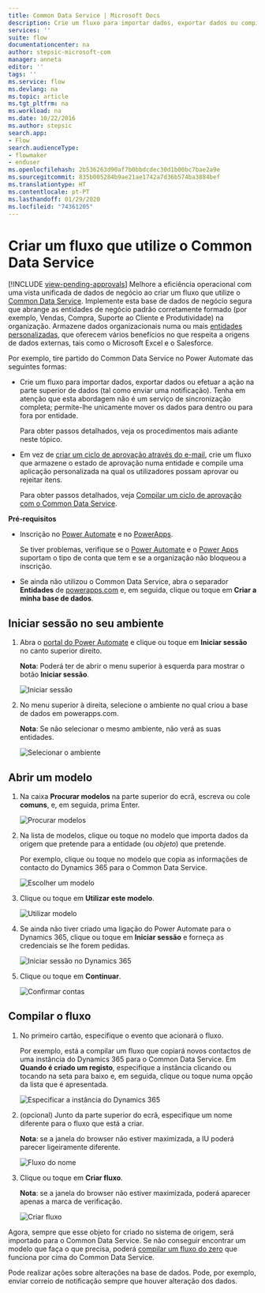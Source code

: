 ```yaml
---
title: Common Data Service | Microsoft Docs
description: Crie um fluxo para importar dados, exportar dados ou compilar aprovações com o Common Data Service.
services: ''
suite: flow
documentationcenter: na
author: stepsic-microsoft-com
manager: anneta
editor: ''
tags: ''
ms.service: flow
ms.devlang: na
ms.topic: article
ms.tgt_pltfrm: na
ms.workload: na
ms.date: 10/22/2016
ms.author: stepsic
search.app:
- Flow
search.audienceType:
- flowmaker
- enduser
ms.openlocfilehash: 2b536263d90af7b0bbdcdec30d1b00bc7bae2a9e
ms.sourcegitcommit: 835b005284b9ae21ae1742a7d36b574ba3884bef
ms.translationtype: HT
ms.contentlocale: pt-PT
ms.lasthandoff: 01/29/2020
ms.locfileid: "74361205"
---
```

# <a name="create-a-flow-that-uses-the-common-data-service"></a>Criar um fluxo que utilize o Common Data Service
[!INCLUDE [view-pending-approvals](includes/cc-rebrand.md)]
Melhore a eficiência operacional com uma vista unificada de dados de negócio ao criar um fluxo que utilize o [Common Data Service](https://powerapps.microsoft.com/tutorials/data-platform-intro/). Implemente esta base de dados de negócio segura que abrange as entidades de negócio padrão corretamente formado (por exemplo, Vendas, Compra, Suporte ao Cliente e Produtividade) na organização. Armazene dados organizacionais numa ou mais [entidades personalizadas](https://powerapps.microsoft.com/tutorials/data-platform-create-entity/), que oferecem vários benefícios no que respeita a origens de dados externas, tais como o Microsoft Excel e o Salesforce.

Por exemplo, tire partido do Common Data Service no Power Automate das seguintes formas:

* Crie um fluxo para importar dados, exportar dados ou efetuar a ação na parte superior de dados (tal como enviar uma notificação). Tenha em atenção que esta abordagem não é um serviço de sincronização completa; permite-lhe unicamente mover os dados para dentro ou para fora por entidade.
  
    Para obter passos detalhados, veja os procedimentos mais adiante neste tópico.
* Em vez de [criar um ciclo de aprovação através do e-mail](wait-for-approvals.md), crie um fluxo que armazene o estado de aprovação numa entidade e compile uma aplicação personalizada na qual os utilizadores possam aprovar ou rejeitar itens.
  
    Para obter passos detalhados, veja [Compilar um ciclo de aprovação com o Common Data Service](common-data-model-approve.md).

**Pré-requisitos**

* Inscrição no [Power Automate](https://flow.microsoft.com) e no [PowerApps](https://make.powerapps.com).
  
    Se tiver problemas, verifique se o [Power Automate](sign-up-sign-in.md) e o [Power Apps](https://powerapps.microsoft.com/tutorials/signup-for-powerapps/) suportam o tipo de conta que tem e se a organização não bloqueou a inscrição.
* Se ainda não utilizou o Common Data Service, abra o separador **Entidades** de [powerapps.com](https://web.powerapps.com/#/entities) e, em seguida, clique ou toque em **Criar a minha base de dados**.

## <a name="sign-in-to-your-environment"></a>Iniciar sessão no seu ambiente
1. Abra o [portal do Power Automate](https://flow.microsoft.com) e clique ou toque em **Iniciar sessão** no canto superior direito.
   
    **Nota**: Poderá ter de abrir o menu superior à esquerda para mostrar o botão **Iniciar sessão**.
   
    ![Iniciar sessão](./media/common-data-model-intro/signin-flow.png)
2. No menu superior à direita, selecione o ambiente no qual criou a base de dados em powerapps.com.
   
    **Nota**: Se não selecionar o mesmo ambiente, não verá as suas entidades.
   
    ![Selecionar o ambiente](./media/common-data-model-intro/select-environment.png)

## <a name="open-a-template"></a>Abrir um modelo
1. Na caixa **Procurar modelos** na parte superior do ecrã, escreva ou cole **comuns**, e, em seguida, prima Enter.
   
    ![Procurar modelos](./media/common-data-model-intro/template-search.png)
2. Na lista de modelos, clique ou toque no modelo que importa dados da origem que pretende para a entidade (ou *objeto*) que pretende.
   
    Por exemplo, clique ou toque no modelo que copia as informações de contacto do Dynamics 365 para o Common Data Service.
   
    ![Escolher um modelo](./media/common-data-model-intro/choose-template.png)
3. Clique ou toque em **Utilizar este modelo**.
   
    ![Utilizar modelo](./media/common-data-model-intro/use-template.png)
4. Se ainda não tiver criado uma ligação do Power Automate para o Dynamics 365, clique ou toque em **Iniciar sessão** e forneça as credenciais se lhe forem pedidas.
   
    ![Iniciar sessão no Dynamics 365](./media/common-data-model-intro/dynamics-signin.png)
5. Clique ou toque em **Continuar**.
   
    ![Confirmar contas](./media/common-data-model-intro/confirm-accounts.png)

## <a name="build-your-flow"></a>Compilar o fluxo
1. No primeiro cartão, especifique o evento que acionará o fluxo.
   
    Por exemplo, está a compilar um fluxo que copiará novos contactos de uma instância do Dynamics 365 para o Common Data Service. Em **Quando é criado um registo**, especifique a instância clicando ou tocando na seta para baixo e, em seguida, clique ou toque numa opção da lista que é apresentada.
   
    ![Especificar a instância do Dynamics 365](./media/common-data-model-intro/specify-instance.png)
2. (opcional) Junto da parte superior do ecrã, especifique um nome diferente para o fluxo que está a criar.
   
    **Nota**: se a janela do browser não estiver maximizada, a IU poderá parecer ligeiramente diferente.
   
    ![Fluxo do nome](./media/common-data-model-intro/name-flow.png)
3. Clique ou toque em **Criar fluxo**.
   
    **Nota**: se a janela do browser não estiver maximizada, poderá aparecer apenas a marca de verificação.
   
    ![Criar fluxo](./media/common-data-model-intro/create-flow.png)

Agora, sempre que esse objeto for criado no sistema de origem, será importado para o Common Data Service. Se não conseguir encontrar um modelo que faça o que precisa, poderá [compilar um fluxo do zero](get-started-logic-flow.md) que funciona por cima do Common Data Service.

Pode realizar ações sobre alterações na base de dados. Pode, por exemplo, enviar correio de notificação sempre que houver alteração dos dados.

